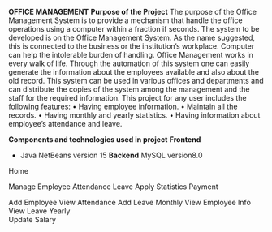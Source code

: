 **OFFICE MANAGEMENT**
**Purpose of the Project**
The purpose of the Office Management System is to provide a mechanism that handle the 
office operations using a computer within a fraction if seconds. 
The system to be developed is on the Office Management System. As the name suggested,
this is connected to the business or the institution’s workplace. 
Computer can help the intolerable burden of handling. Office Management works in every walk of life.
Through the automation of this system one can easily generate the information about the employees available
and also about the old record. This system can be used in various offices and departments and can distribute
the copies of the system among the management and the staff for the required information.
This project for any user includes the following features:
•	Having employee information.
•	Maintain all the records.
•	Having monthly and yearly statistics.
•	Having information about employee’s attendance and leave.

**Components and technologies used in project**
**Frontend**
- Java NetBeans version 15
**Backend**
 MySQL version8.0

Home 

Manage Employee               Attendance                  Leave Apply                    Statistics                    Payment

Add Employee                      View Attendance                 Add Leave                     Monthly 
View Employee Info                                                             View Leave                   Yearly     
Update Salary  
